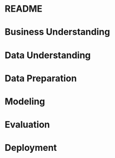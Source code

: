 # README
# Business Understanding
# Data Understanding
# Data Preparation
# Modeling
# Evaluation
# Deployment
